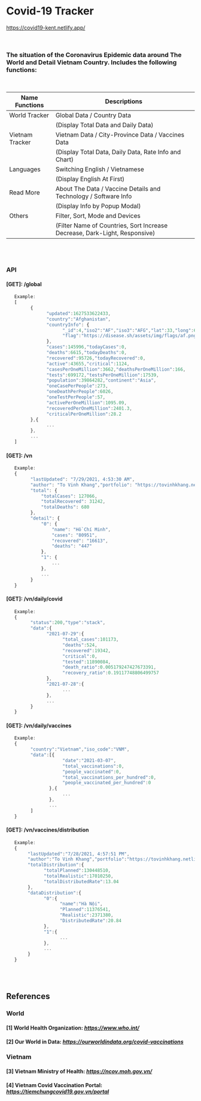 # Covid-19 Tracker
https://covid19-kent.netlify.app/

<br>

### The situation of the Coronavirus Epidemic data around The World and Detail Vietnam Country. Includes the following functions:
<br>

|Name Functions|Descriptions|
|-|-|
|World Tracker|Global Data / Country Data|
| |(Display Total Data and Daily Data)|
|Vietnam Tracker|Vietnam Data / City-Province Data / Vaccines Data|
| |(Display Total Data, Daily Data, Rate Info and Chart)|
|Languages|Switching English / Vietnamese|
| |(Display English At First)|
|Read More|About The Data / Vaccine Details and Technology / Software Info|
| |(Display Info by Popup Modal)|
|Others|Filter, Sort, Mode and Devices|
| |(Filter Name of Countries, Sort Increase Decrease, Dark-Light, Responsive)|
<br>
<br>

### API
#### [GET]: /global

```javascript
   Example:
   [
         {
               "updated":1627533622433,
               "country":"Afghanistan",
               "countryInfo": {
                     "_id":4,"iso2":"AF","iso3":"AFG","lat":33,"long":65,
                     "flag":"https://disease.sh/assets/img/flags/af.png"
               },
               "cases":145996,"todayCases":0,
               "deaths":6615,"todayDeaths":0,
               "recovered":95726,"todayRecovered":0,
               "active":43655,"critical":1124,
               "casesPerOneMillion":3662,"deathsPerOneMillion":166,
               "tests":699172,"testsPerOneMillion":17539,
               "population":39864282,"continent":"Asia",
               "oneCasePerPeople":273,
               "oneDeathPerPeople":6026,
               "oneTestPerPeople":57,
               "activePerOneMillion":1095.09,
               "recoveredPerOneMillion":2401.3,
               "criticalPerOneMillion":28.2
         },{
               ...
         },
         ...
   ]
```

#### [GET]: /vn
```javascript
   Example:
   {
         "lastUpdated": "7/29/2021, 4:53:30 AM",
         "author": "To Vinh Khang","portfolio": "https://tovinhkhang.netlify.app/",
         "total": {
             "totalCases": 127066,
             "totalRecovered": 31242,
             "totalDeaths": 680
         },
         "detail": {
             "0": {
                 "name": "Hồ Chí Minh",
                 "cases": "80951",
                 "recovered": "16613",
                 "deaths": "447"
             },
             "1": {
                 ...
             },
             ...
         }
   }
```

#### [GET]: /vn/daily/covid
```javascript
   Example:
   {
         "status":200,"type":"stack",
         "data":{
               "2021-07-29":{
                     "total_cases":101173,
                     "deaths":524,
                     "recovered":19342,
                     "critical":0,
                     "tested":11890084,
                     "death_ratio":0.005179247427673391,
                     "recovery_ratio":0.19117748806499757
               },
               "2021-07-28":{
                     ...
               },
               ...
         }
   }
```

#### [GET]: /vn/daily/vaccines
```javascript
   Example:
   {
         "country":"Vietnam","iso_code":"VNM",
         "data":[{
                     "date":"2021-03-07",
                     "total_vaccinations":0,
                     "people_vaccinated":0,
                     "total_vaccinations_per_hundred":0,
                     "people_vaccinated_per_hundred":0
                },{     
                     ...
                },
                ...
         ]
   }
```

#### [GET]: /vn/vaccines/distribution
```javascript
   Example:
   {
        "lastUpdated":"7/28/2021, 4:57:51 PM",
        "author":"To Vinh Khang","portfolio":"https://tovinhkhang.netlify.app/",
        "totalDistribution":{
              "totalPlanned":130448510,
              "totalRealistic":17010250,
              "totalDistributedRate":13.04
        },
        "dataDistribution":{
              "0":{
                    "name":"Hà Nội",
                    "Planned":11376541,
                    "Realistic":2371380,
                    "DistributedRate":20.84
              },
              "1":{
                    ...
              },
              ...
        }
   }
```

<br>
<br>

## References
### World
#### [1] World Health Organization: _https://www.who.int/_
#### [2] Our World in Data: _https://ourworldindata.org/covid-vaccinations_
### Vietnam
#### [3] Vietnam Ministry of Health: _https://ncov.moh.gov.vn/_
#### [4] Vietnam Covid Vaccination Portal: _https://tiemchungcovid19.gov.vn/portal_
<br>
